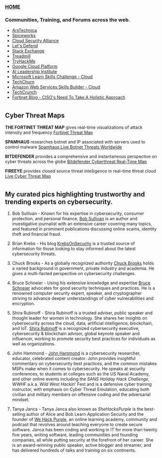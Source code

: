 ### [HOME](https://github.com/Char-Hunt)

### Communities, Training, and Forums across the web.

- [ArsTechnica](https://arstechnica.com/civis/)
- [Spiceworks](https://community.spiceworks.com/)
- [Cloud Security Alliance](https://cloudsecurityalliance.org/)
- [Let's Defend](https://letsdefend.io/)
- [Stack Exchange](https://stackexchange.com/sites#technology)
- [Treadmill](https://solo.to/treadm1ll)
- [TryHackMe](https://tryhackme.com/)
- [Google Cloud Platform](https://cloud.google.com/learn/training/)
- [AI Leadership Institute]()
- [Microsoft Learn Skills Challenge - Cloud](https://learn.microsoft.com/en-us/)
- [TechChurn](https://techchurn.org)
- [Amazon Web Services Skills Builder - Cloud](https://explore.skillbuilder.aws/learn)
- [TechCrunch](https://techcrunch.com/)
- [Fortinet Blog - CISO's Need To Take A Holistic Approach](https://www.fortinet.com/blog/ciso-collective/cisos-need-to-take-a-holistic-approach-to-risk-management) 

#
## Cyber Threat Maps
**THE FORTINET THREAT MAP** gives real-time visualizations of attack intensity and frequency
[Fortinet Threat Map](https://threatmap.fortiguard.com/)

**SPAMHAUS** researches botnet and IP associated with servers used to control malware
[Spamhaus Live Botnet Threats Worldwide](https://www.spamhaus.com/threat-map/)

**BITDEFENDER** provides a comprehensive and instantaneous perspective on cyber threats across the globe
[Bitdefender Cyberthreat Real-Time Map](https://threatmap.bitdefender.com/)

**FIREEYE** provides closed source threat intelligence in real-time threat cloud [Live Cyber Threat Map](https://threatmap.checkpoint.com/)
#
## My curated pics highlighting trustworthy and trending experts on cybersecurity.

1. Bob Sullivan - Known for his expertise in cybersecurity, consumer protection, and personal finance, [Bob Sullivan](https://bobsullivan.net/) is an author and investigative journalist with an extensive career covering many topics, and featured in prominent publications discussing online scams, identity theft and financial fraud.

2. Brian Krebs - His blog [KrebsOnSecurity](https://krebsonsecurity.com/) is a trusted source of information for those looking to stay informed about the latest cybersecurity threats.

3. Chuck Brooks - As a globally recognized authority [Chuck Brooks](https://www.linkedin.com/in/chuckbrooks/) holds a varied background in government, private industry and academia. He gives a multi-facted perspective on cybersecurity challenges.

4. Bruce Schneier - Using his extensive knowledge and expertise [Bruce Schneier](https://www.schneier.com/) advocates for good security techniques and practices. He is a renowned computer security expert, speaker, and cryptographer striving to advance deeper understandings of cyber vulnerabilities and encryption.

5. Shira Rubinoff - Shira Rubinoff is a trusted adviser, public speaker and thought leader for women in technology. She shares her insights on cybersecurity across the cloud, data, artificial intelligence, blockchain, and IoT. [Shira Rubinoff](https://www.youtube.com/@ShiraRubinoffTV/about) is a recognized cybersecurity executive, cybersecurity & blockchain advisor, global keynote speaker and influencer, working to promote security best practices for individuals as well as organizations.

6. John Hammond - [John Hammond](https://www.youtube.com/@_JohnHammond) is a cybersecurity researcher, educator, celebrated content creator. John provides insightful commentary on cybersecurity best practices, and the common mistakes MSPs make when it comes to cybersecurity. He speaks at security conferences, to students at colleges such as the US Naval Academy, and other online events including the _SANS Holiday Hack Challenge_, WWHF a.k.a. _Wild West Hackin_' Fest and is a defensive cyber training instructor, with emphasis on Cyber Threat Emulation, educating both civilian and military members on offensive coding and the adversarial mindset.

7. Tanya Janca - Tanya Janca also known as _SheHacksPurple_ is the best-selling author of Alice and Bob Learn Application Security and the founder of [We Hack Purple](https://community.wehackpurple.com/), an online learning academy, community and podcast that revolves around teaching everyone to create secure software. Janca has been coding and working in IT for more than twenty five years, writing software, leading communities and founding companies, all while putting security at the forefront of her career. She is an award-winning public speaker, active blogger and  streamer, and has delivered hundreds of talks and training on six continents.
 
#
 
